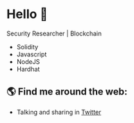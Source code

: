 # Hello 🐺 

Security Researcher | Blockchain

- Solidity
- Javascript
- NodeJS
- Hardhat



## 🌎 Find me around the web:
- Talking and sharing in <a href="https://twitter.com/0xefrain">Twitter</a>




